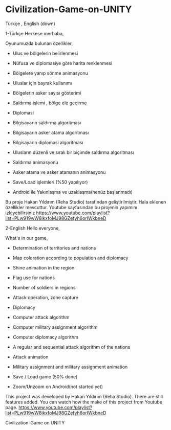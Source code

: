 # Civilization-Game-on-UNITY
Türkçe , English (down)

1-Türkçe 
Herkese merhaba,

Oyunumuzda bulunan özellikler,

- Ulus ve bölgelerin belirlenmesi
- Nüfusa ve diplomasiye göre harita renklenmesi
- Bölgelere yanıp sönme animasyonu
- Uluslar için bayrak kullanımı
- Bölgelerin asker sayısı gösterimi
- Saldırma işlemi , bölge ele geçirme
- Diplomasi

- Bilgisayarın saldırma algoritması
- Bilgisayarın asker atama algoritması
- Bilgisayarın diplomasi algoritması

- Ulusların düzenli ve sıralı bir biçimde saldırma algoritması
- Saldırma animasyonu
- Asker atama ve asker atamanın animasyonu
- Save/Load işlemleri (%50 yapılıyor)
- Android ile Yakınlaşma ve uzaklaşma(henüz başlanmadı)

Bu proje Hakan Yıldırım (Reha Studio) tarafından geliştirilmiştir.
Hala eklenen özellikler mevcuttur.
Youtube sayfasından bu  projenin yapımını izleyebilirsiniz
https://www.youtube.com/playlist?list=PLw919wW8ikxfoMJ98GZefyh6orIWkbneD


2-English
Hello everyone,

What's in our game,

- Determination of territories and nations
- Map coloration according to population and diplomacy
- Shine animation in the region
- Flag use for nations
- Number of soldiers in regions
- Attack operation, zone capture
- Diplomacy

- Computer attack algorithm
- Computer military assignment algorithm
- Computer diplomacy algorithm

- A regular and sequential attack algorithm of the nations
- Attack animation
- Military assignment and military assignment animation
- Save / Load game (50% done)
- Zoom/Unzoom on Android(not started yet)

This project was developed by Hakan Yıldırım (Reha Studio).
There are still features added.
You can watch how the make of this project from Youtube page.
https://www.youtube.com/playlist?list=PLw919wW8ikxfoMJ98GZefyh6orIWkbneD


Civilization-Game on UNITY
